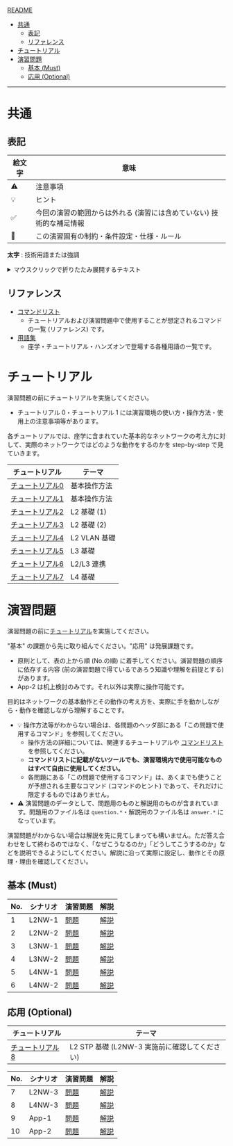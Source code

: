 [README](/README.md)

<!-- TOC -->

- [共通](#共通)
  - [表記](#表記)
  - [リファレンス](#リファレンス)
- [チュートリアル](#チュートリアル)
- [演習問題](#演習問題)
  - [基本 (Must)](#基本-must)
  - [応用 (Optional)](#応用-optional)

<!-- /TOC -->

---

# 共通

## 表記

| 絵文字             | 意味     |
|--------------------|----------|
| :warning:          | 注意事項 |
| :bulb:             | ヒント   |
| :white_check_mark: | 今回の演習の範囲からは外れる (演習には含めていない) 技術的な補足情報 |
| :customs:          | この演習固有の制約・条件設定・仕様・ルール |

**太字** : 技術用語または強調

<details>

<summary>マウスクリックで折りたたみ展開するテキスト</summary>

折り畳まれています。マウスクリックで展開されます。

</details>

## リファレンス

* [コマンドリスト](./common/command_list.md)
  * チュートリアルおよび演習問題中で使用することが想定されるコマンドの一覧 (リファレンス) です。
* [用語集](./common/glossary.md)
  * 座学・チュートリアル・ハンズオンで登場する各種用語の一覧です。

# チュートリアル

演習問題の前にチュートリアルを実施してください。

* チュートリアル 0・チュートリアル 1 には演習環境の使い方・操作方法・使用上の注意事項等があります。

各チュートリアルでは、座学に含まれていた基本的なネットワークの考え方に対して、実際のネットワークではどのような動作をするのかを step-by-step で見ていきます。

| チュートリアル                             | テーマ |
|--------------------------------------------|--------|
| [チュートリアル0](./tutorial0/scenario.md) | 基本操作方法 |
| [チュートリアル1](./tutorial1/scenario.md) | 基本操作方法 |
| [チュートリアル2](./tutorial2/scenario.md) | L2 基礎 (1) |
| [チュートリアル3](./tutorial3/scenario.md) | L2 基礎 (2) |
| [チュートリアル4](./tutorial4/scenario.md) | L2 VLAN 基礎 |
| [チュートリアル5](./tutorial5/scenario.md) | L3 基礎 |
| [チュートリアル6](./tutorial6/scenario.md) | L2/L3 連携 |
| [チュートリアル7](./tutorial7/scenario.md) | L4 基礎 |

# 演習問題

演習問題の前に[チュートリアル](#チュートリアル)を実施してください。

"基本" の課題から先に取り組んでください。"応用" は発展課題です。

* 原則として、表の上から順 (No.の順) に着手してください。演習問題の順序に依存する内容 (前の演習問題で得ているであろう知識や理解を前提とする) があります。
* App-2 は机上検討のみです。それ以外は実際に操作可能です。

目的はネットワークの基本動作とその動作の考え方を、実際に手を動かしながら・動作を確認しながら理解することです。

* :bulb: 操作方法等がわからない場合は、各問題のヘッダ部にある「この問題で使用するコマンド」を参照してください。
  * 操作方法の詳細については、関連するチュートリアルや [コマンドリスト](./common/command_list.md) を参照してください。
  * **コマンドリストに記載がないツールでも、演習環境内で使用可能なものはすべて自由に使用してください。**
  * 各問題にある「この問題で使用するコマンド」は、あくまでも使うことが予想される主要なコマンド (コマンドのヒント) であって、それだけに限定するものではありません。
* :warning: 演習問題のデータとして、問題用のものと解説用のものが含まれています。問題用のファイル名は `question.*`・解説用のファイル名は `answer.*` になっています。

演習問題がわからない場合は解説を先に見てしまっても構いません。ただ答え合わせをして終わるのではなく、「なぜこうなるのか」「どうしてこうするのか」などを説明できるようにしてください。解説に沿って実際に設定し、動作とその原理・理由を確認してください。

## 基本 (Must)

|No.| シナリオ | 演習問題                    | 解説                      |
|---|----------|-----------------------------|---------------------------|
| 1 | L2NW-1   | [問題](./l2nw1/question.md) | [解説](./l2nw1/answer.md) |
| 2 | L2NW-2   | [問題](./l2nw2/question.md) | [解説](./l2nw2/answer.md) |
| 3 | L3NW-1   | [問題](./l3nw1/question.md) | [解説](./l3nw1/answer.md) |
| 4 | L3NW-2   | [問題](./l3nw2/question.md) | [解説](./l3nw2/answer.md) |
| 5 | L4NW-1   | [問題](./l4nw1/question.md) | [解説](./l4nw1/answer.md) |
| 6 | L4NW-2   | [問題](./l4nw2/question.md) | [解説](./l4nw2/answer.md) |

## 応用 (Optional)

| チュートリアル                              | テーマ |
|---------------------------------------------|--------|
| [チュートリアル 8](./tutorial8/scenario.md) | L2 STP 基礎 (L2NW-3 実施前に確認してください) |

|No.| シナリオ | 演習問題                    | 解説                      |
|---|----------|-----------------------------|---------------------------|
| 7 | L2NW-3   | [問題](./l2nw3/question.md) | [解説](./l2nw3/answer.md) |
| 8 | L4NW-3   | [問題](./l4nw3/question.md) | [解説](./l4nw3/answer.md) |
| 9 | App-1    | [問題](./app1/question.md)  | [解説](./app1/answer.md)  |
|10 | App-2    | [問題](./app2/question.md)  | [解説](./app2/answer.md)  |

<!--
http://xahlee.info/comp/unicode_circled_numbers.html
⓿
❶ ❷ ❸ ❹ ❺ ❻ ❼ ❽ ❾ ❿
⓫ ⓬ ⓭ ⓮ ⓯ ⓰ ⓱ ⓲ ⓳ ⓴
-->
